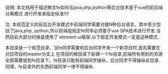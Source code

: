 说明: 本文档用于描述微言fe如何与java,php,python等后台技术基于vue的前后端分离模式
进行开发来指定标准!!!!

注: 本规范定义的前后台开发模式中前端同学需要对接N种后台语言，其中至少包括了java,php,
	python,所以前端组规定fe同学必须基于vue SPA技术进行开发.当然目前大部分时候是使用了
	element-ui框架.以下假定开发模式一定是这种模式.

本目录是一个规范目录，当fe同学需要和后台同学开发一个新项目时,首先需要在对应项目的master分支上
在项目的根目录下新建一个fe目录,前端所有用到的资源全部需要放到fe目录下。fe目录只能有前端同学操纵，后台同学不得操纵此目录.同理，fe目录外的东西前端同学一律不得操纵.






